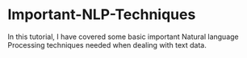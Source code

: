 # Important-NLP-Techniques
In this tutorial, I have covered some basic important Natural language Processing techniques needed when dealing with text data.
